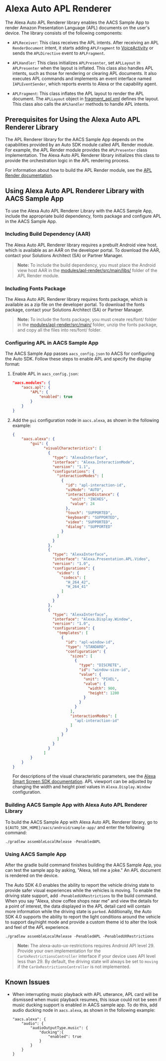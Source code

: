 # Alexa Auto APL Renderer

The Alexa Auto APL Renderer library enables the AACS Sample App to render Amazon Presentation Language (APL) documents on the user's device. The library consists of the following components:

* `APLReceiver`: This class receives the APL intents. After receiving an APL `RenderDocument` intent, it starts adding `APLFragment` to [VoiceActivity](https://github.com/alexa/alexa-auto-sdk/blob/master/aacs/android/app-components/alexa-auto-voice-ui/src/main/java/com/amazon/alexa/auto/voice/ui/VoiceActivity.java) or sends the `APLDirective` event to `APLFragment`.

* `APLHandler`: This class initializes `APLPresenter`, set `APLLayout` in `APLPresenter` when the layout is inflated. This class also handles APL intents, such as those for rendering or clearing APL documents. It also executes APL commands and implements an event interface named `IAPLEventSender`, which reports events to Alexa or the capability agent.

* `APLFragment`: This class inflates the APL layout to render the APL document. The `APLLayout` object in [fragment_apl.xml](https://github.com/alexa/alexa-auto-sdk/blob/master/aacs/android/app-components/alexa-auto-apl-renderer/src/main/res/layout/fragment_apl.xml) defines the layout. This class also calls the `APLhandler` methods to handle APL intents.

## Prerequisites for Using the Alexa Auto APL Renderer Library
The APL Renderer library for the AACS Sample App depends on the capabilities provided by an Auto SDK module called APL Render module. For example, the APL Render module provides the `APLPresenter` class implementation. The Alexa Auto APL Renderer library initializes this class to provide the orchestration logic in the APL rendering process.

For information about how to build the APL Render module, see the [APL Render documentation](./modules/apl-render/README.md).

## Using Alexa Auto APL Renderer Library with AACS Sample App
To use the Alexa Auto APL Renderer Library with the AACS Sample App, include the appropriate build dependency, fonts package and configure APL in the AACS Sample App.

### Including Build Dependency (AAR)

The Alexa Auto APL Renderer library requires a prebuilt Android view host, which is available as an AAR on the developer portal. To download the AAR, contact your Solutions Architect (SA) or Partner Manager.

>**Note:** To include the build dependency, you must place the Android view host AAR in the [modules/apl-render/src/main/libs/](./modules/apl-render/src/main/libs) folder of the APL Render module.

### Including Fonts Package

The Alexa Auto APL Renderer library requires fonts package, which is available as a zip file on the developer portal. To download the fonts package, contact your Solutions Architect (SA) or Partner Manager.

>**Note:** To include the fonts package, you must create res/font/ folder in the [modules/apl-render/src/main/](./modules/apl-render/src/main) folder, unzip the fonts package, and copy all the files into res/font/ folder.

### Configuring APL in AACS Sample App

The AACS Sample App passes `aacs_config.json` to AACS for configuring the Auto SDK. Follow these steps to enable APL and specify the display format:

1. Enable APL in `aacs_config.json`:

    ```json
    "aacs.modules": {
        "aacs.apl": {
            "APL": {
                "enabled": true
            }
        }
    }
    ```

2. Add the `gui` configuration node in `aacs.alexa`, as shown in the following example:

    ```json
    {
        "aacs.alexa": {
            "gui": {
                  "visualCharacteristics": [
                    {
                      "type": "AlexaInterface",
                      "interface": "Alexa.InteractionMode",
                      "version": "1.1",
                      "configurations": {
                        "interactionModes": [
                          {
                            "id": "apl-interaction-id",
                            "uiMode": "AUTO",
                            "interactionDistance": {
                              "unit": "INCHES",
                              "value": 24
                            },
                            "touch": "SUPPORTED",
                            "keyboard": "SUPPORTED",
                            "video": "SUPPORTED",
                            "dialog": "SUPPORTED"
                          }
                        ]
                      }
                    },
                    {
                      "type": "AlexaInterface",
                      "interface": "Alexa.Presentation.APL.Video",
                      "version": "1.0",
                      "configurations": {
                        "video": {
                          "codecs": [
                            "H_264_42",
                            "H_264_41"
                          ]
                        }
                      }
                    },
                    {
                      "type": "AlexaInterface",
                      "interface": "Alexa.Display.Window",
                      "version": "1.0",
                      "configurations": {
                        "templates": [
                          {
                            "id": "apl-window-id",
                            "type": "STANDARD",
                            "configuration": {
                              "sizes": [
                                {
                                  "type": "DISCRETE",
                                  "id": "window-size-id",
                                  "value": {
                                    "unit": "PIXEL",
                                    "value": {
                                      "width": 900,
                                      "height": 1200
                                    }
                                  }
                                }
                              ],
                              "interactionModes": [
                                "apl-interaction-id"
                              ]
                            }
                          }
                        ]
                      }
                    }
                  ]
            }
        }
    }
    ```
    
    For descriptions of the visual characteristic parameters, see the [Alexa Smart Screen SDK documentation](https://github.com/alexa/alexa-smart-screen-sdk/blob/master/modules/GUI/config/SmartScreenSDKConfig.md#visual-characteristics-parameters).
    APL viewport can be adjusted by changing the width and height pixel values in `Alexa.Display.Window` configuration.

### Building AACS Sample App with Alexa Auto APL Renderer Library

To build the AACS Sample App with Alexa Auto APL Renderer library, go to `${AUTO_SDK_HOME}/aacs/android/sample-app/` and enter the following command:

```shell
./gradlew assembleLocalRelease -PenabledAPL
```

### Using AACS Sample App

After the gradle build command finishes building the AACS Sample App, you can test the sample app by asking, "Alexa, tell me a joke." An APL document is rendered on the device.

The Auto SDK 4.0 enables the ability to report the vehicle driving state to provide safer visual experiences while the vehicles is moving. To enable the driving state support, add `-PenabledUXRestrictions` to the build command. When you say "Alexa, show coffee shops near me" and view the details for a point of interest, the data displayed in the APL detail card will contain more information while the driving state is `parked`. Additionally, the Auto SDK 4.0 supports the ability to report the light conditions around the vehicle to support day/night mode and provide a custom theme id to alter the look and feel of the APL experience. 
```shell
./gradlew assembleLocalRelease -PenabledAPL -PenabledUXRestrictions
```

>**Note:** The alexa-auto-ux-restrictions requires Android API level 29. Provide your own implementation for the `CarUxRestrictionsController` interface if your device uses API level less than 29. By default, the driving state will always be set to `moving` if the `CarUxRestrictionsController` is not implemented.

## Known Issues
* When interrupting music playback with APL utterance, APL card will be dismissed when music playback resumes, this issue could not be seen if music ducking support is enabled in AACS sample app. To do this, add audio ducking node in `aacs.alexa`, as shown in the following example:
   ```
   "aacs.alexa": {
       "audio": {
           "audioOutputType.music": {
               "ducking":{
                   "enabled": true
               }
           }
       }
   }
   ```
